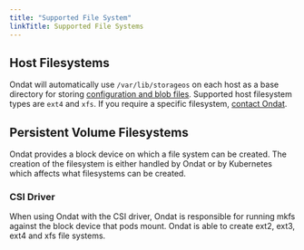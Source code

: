 ```yaml
---
title: "Supported File System"
linkTitle: Supported File Systems
---
```


## Host Filesystems

Ondat will automatically use `/var/lib/storageos` on each host as a base
directory for storing [configuration and blob files](/docs/concepts/volumes#blob-files).
Supported host filesystem types
are `ext4` and `xfs`. If you require a specific filesystem, [contact
Ondat](/docs/support/contactus).

## Persistent Volume Filesystems

Ondat provides a block device on which a file system can be created. The
creation of the filesystem is either handled by Ondat or by Kubernetes
which affects what filesystems can be created.

### CSI Driver

When using Ondat with the CSI driver, Ondat is responsible for running
mkfs against the block device that pods mount. Ondat is able to create
ext2, ext3, ext4 and xfs file systems.

